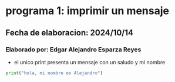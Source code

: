 # programa 1: imprimir un mensaje
## Fecha de elaboracion: 2024/10/14
### Elaborado por: Edgar Alejandro Esparza Reyes
- el unico print presenta un mensaje con un saludo y mi nombre
``` python
print("hola, mi nombre es Alejandro")
```
